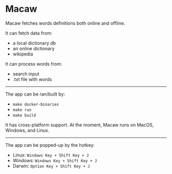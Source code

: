 # Macaw

Macaw fetches words definitions both online and offline.

It can fetch data from:
- a local dictionary db
- an online dictionary
- wikipedia

It can process words from:
- search input
- .txt file with words

---

The app can be ran/built by:
- `make docker-binaries`
- `make run`
- `make build`

It has cross-platform support. At the moment, Macaw runs on MacOS, Windows,
and Linux.

---

The app can be popped-up by the hotkey:
- Linux:   `Windows Key + Shift Key + J`
- Windows: `Windows Key + Shift Key + J`
- Darwin:  `Option Key + Shift Key + J`


